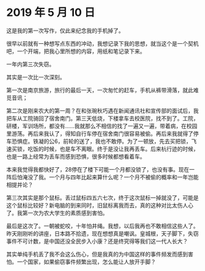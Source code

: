 # 2019 年 5 月 10 日

这是我的第一次写作，仅此来纪念我的手机掉了。

很早以前就有一种想写点东西的冲动，我想记录下我的思想，就当这个是一个契机吧，一个开端，把我心里所想的内容，用纸和笔记录下来。

一年内第三次失窃。

其实是一次比一次深刻。

第一次是南京旅游，旅行的最后一天，一次匆忙的赶车，手机从裤带滑落，就此难觅音讯；

第二次是刚来农大的第一周？在和张琬秋巧遇在新闻通讯社和宣传部的面试后，我把车从工院骑回了宿舍南门。第三天低烧，下楼拿车去校医院，找不到了。工院，研楼，军训场所，都没有……我就那么不相信的找了一遍又一遍，带着病，在校园里游荡。再后来我认了，得知自行车停在宿舍南门很容易被偷。再后来我就得了停车恐惧症。铁凝的公6，前轮的送了，我也不敢停。为了一顿放，先去买把锁，飞速买锁，吃饭的时候，也是车不离眼。终于是没让我再丢车。后来杭行迹的时候，也是一路上经常为丢车而感到恐惧，很多时候都想看着车。

本来我觉得我都快好了，28停在了楼下可能一个月都没锁了，也没有事。现在一阵后怕淹没了我。一个月与四年比起来算什么呢？一个月不被偷的概率和一年岂能相提并论？

第三次其实是那个鼠标。丢过鼠标四五六七次，终于这次鼠标一掉就没了，可能是这个鼠标比较好？新电脑的到来同时，旧鼠标离我而去，真的这种对比太伤人心了。我第一次为农大学生的素质感到害怕。

最后是这次了。一朝被蛇咬，十年怕井绳。我想，以后我再也不敢相信这些人了。昨天刚刚听的讲座，日本路不拾遗，现在想想真是嘲讽。皇城根，天子脚下，失窃事件不可计数，是中国还没全民步入小康？还是终究得等我们这一代人长大？

其实单纯手机丢了我不会这么伤心，但是我真的为中国这样的事件频发而感到害怕。一个国家，如果偷窃事件频繁出现，怎么能让人放开手脚？
